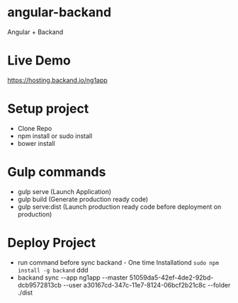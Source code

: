 # angular-backand
Angular + Backand

# Live Demo
https://hosting.backand.io/ng1app

# Setup project
- Clone Repo
- npm install or sudo install
- bower install

# Gulp commands
- gulp serve (Launch Application)
- gulp build (Generate production ready code)
- gulp serve:dist (Launch production ready code before deployment on production)

# Deploy Project
- run command before sync backand - One time Installationd
`sudo npm install -g backand`  ddd
- backand sync --app ng1app --master 51059da5-42ef-4de2-92bd-dcb9572813cb --user a30167cd-347c-11e7-8124-06bcf2b21c8c --folder ./dist
